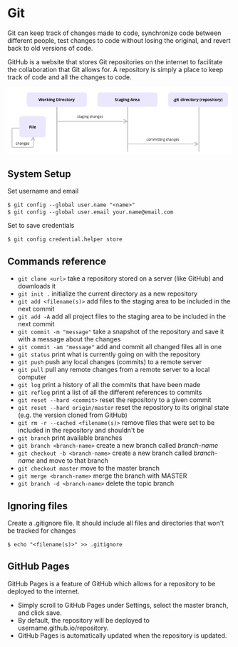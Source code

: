 # Git

Git can keep track of changes made to code, synchronize code between different people, test changes to code without losing the original, and revert back to old versions of code.

GitHub is a website that stores Git repositories on the internet to facilitate the collaboration that Git allows for. A repository is simply a place to keep track of code and all the changes to code.

![Staging and Committing](../img/staging_and_committing.png)

## System Setup

Set username and email
```Shell
$ git config --global user.name "<name>"
$ git config --global user.email your.name@email.com
```

Set to save credentials
```Shell
$ git config credential.helper store
```

## Commands reference

* `git clone <url>` take a repository stored on a server (like GitHub) and downloads it
* `git init .` initialize the current directory as a new repository
* `git add <filename(s)>` add files to the staging area to be included in the next commit
* `git add -A` add all project files to the staging area to be included in the next commit
* `git commit -m "message"` take a snapshot of the repository and save it with a message about the changes
* `git commit -am "message"` add and commit all changed files all in one
* `git status` print what is currently going on with the repository
* `git push` push any local changes (commits) to a remote server
* `git pull` pull any remote changes from a remote server to a local computer
* `git log` print a history of all the commits that have been made
* `git reflog` print a list of all the different references to commits
* `git reset --hard <commit>` reset the repository to a given commit
* `git reset --hard origin/master` reset the repository to its original state (e.g. the version cloned from GitHub)
* `git rm -r --cached <filename(s)>` remove files that were set to be included in the repository and shouldn't be
* `git branch` print available branches
* `git branch <branch-name>` create a new branch called *branch-name*
* `git checkout -b <branch-name>` create a new branch called *branch-name* and move to that branch
* `git checkout master` move to the master branch
* `git merge <branch-name>` merge the branch with MASTER
* `git branch -d <branch-name>` delete the topic branch


## Ignoring files

Create a .gitignore file. It should include all files and directories that won't be tracked for changes
```shell
$ echo "<filename(s)>" >> .gitignore
```

## GitHub Pages

GitHub Pages is a feature of GitHub which allows for a repository to be deployed to the internet.

* Simply scroll to GitHub Pages under Settings, select the master branch, and click save.
* By default, the repository will be deployed to username.github.io/repository.
* GitHub Pages is automatically updated when the repository is updated.
